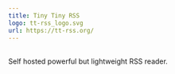 ```yaml
---
title: Tiny Tiny RSS
logo: tt-rss_logo.svg
url: https://tt-rss.org/
---
```

<br>Self hosted powerful but lightweight RSS reader.